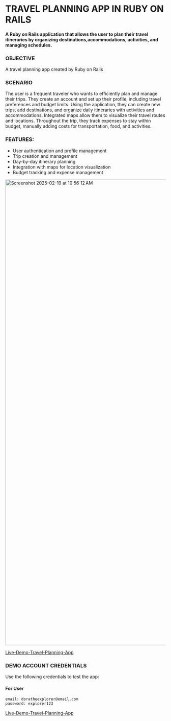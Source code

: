 # TRAVEL PLANNING APP IN RUBY ON RAILS

#### A Ruby on Rails application that allows the user to plan their travel itineraries by organizing destinations,accommodations, activities, and managing schedules.

### OBJECTIVE
A travel planning app created by Ruby on Rails

### SCENARIO
The user is a frequent traveler who wants to efficiently plan and manage their trips. They create an account and set up their profile, including travel preferences and budget limits. Using the application, they can create new trips, add destinations, and organize daily itineraries with activities and accommodations. Integrated maps allow them to visualize their travel routes and locations. Throughout the trip, they track expenses to stay within budget, manually adding costs for transportation, food, and activities.

### FEATURES:
  * User authentication and profile management
  * Trip creation and management
  * Day-by-day itinerary planning
  * Integration with maps for location visualization
  * Budget tracking and expense management

<img width="1459" alt="Screenshot 2025-02-19 at 10 56 12 AM" src="https://github.com/user-attachments/assets/25e4c1d1-5127-4ffa-89c7-e88a5c872146" />

[Live-Demo-Travel-Planning-App](https://plan-it-01rn.onrender.com/)

### DEMO ACCOUNT CREDENTIALS
Use the following credentials to test the app:

#### For User
```
email: doratheexplorer@email.com
password: explorer123
```

[Live-Demo-Travel-Planning-App](https://plan-it-01rn.onrender.com/) 


